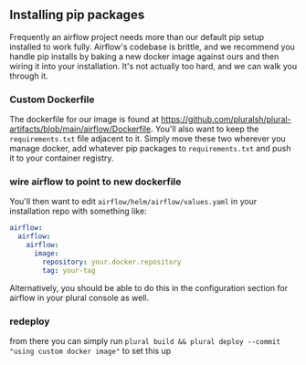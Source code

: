 ## Installing pip packages

Frequently an airflow project needs more than our default pip setup installed to work fully.  Airflow's codebase is brittle, and we recommend you handle pip installs by baking a new docker image against ours and then wiring it into your installation.  It's not actually too hard, and we can walk you through it.

### Custom Dockerfile

The dockerfile for our image is found at https://github.com/pluralsh/plural-artifacts/blob/main/airflow/Dockerfile.  You'll also want to keep the `requirements.txt` file adjacent to it.  Simply move these two wherever you manage docker, add whatever pip packages to `requirements.txt` and push it to your container registry.

### wire airflow to point to new dockerfile

You'll then want to edit `airflow/helm/airflow/values.yaml` in your installation repo with something like:

```yaml
airflow:
  airflow:
    airflow:
      image:
        repository: your.docker.repository
        tag: your-tag
```

Alternatively, you should be able to do this in the configuration section for airflow in your plural console as well.

### redeploy

from there you can simply run `plural build && plural deploy --commit "using custom docker image"` to set this up